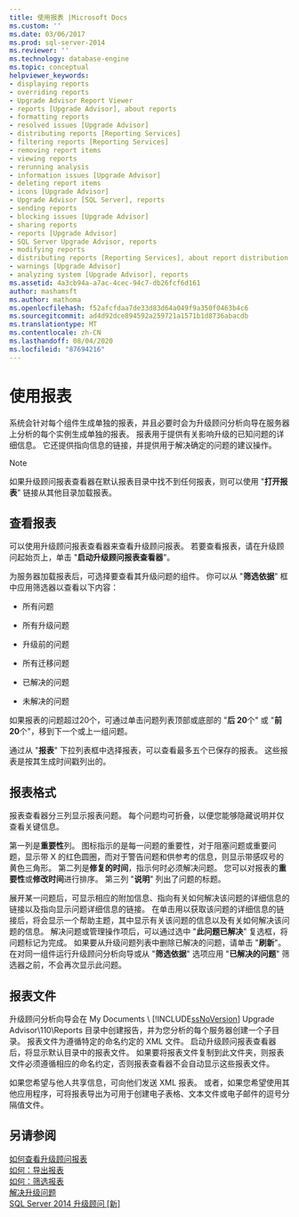 ```yaml
---
title: 使用报表 |Microsoft Docs
ms.custom: ''
ms.date: 03/06/2017
ms.prod: sql-server-2014
ms.reviewer: ''
ms.technology: database-engine
ms.topic: conceptual
helpviewer_keywords:
- displaying reports
- overriding reports
- Upgrade Advisor Report Viewer
- reports [Upgrade Advisor], about reports
- formatting reports
- resolved issues [Upgrade Advisor]
- distributing reports [Reporting Services]
- filtering reports [Reporting Services]
- removing report items
- viewing reports
- rerunning analysis
- information issues [Upgrade Advisor]
- deleting report items
- icons [Upgrade Advisor]
- Upgrade Advisor [SQL Server], reports
- sending reports
- blocking issues [Upgrade Advisor]
- sharing reports
- reports [Upgrade Advisor]
- SQL Server Upgrade Advisor, reports
- modifying reports
- distributing reports [Reporting Services], about report distribution
- warnings [Upgrade Advisor]
- analyzing system [Upgrade Advisor], reports
ms.assetid: 4a3cb94a-a7ac-4cec-94c7-db26fcf6d161
author: mashamsft
ms.author: mathoma
ms.openlocfilehash: f52afcfdaa7de33d83d64a049f9a350f0463b4c6
ms.sourcegitcommit: ad4d92dce894592a259721a1571b1d8736abacdb
ms.translationtype: MT
ms.contentlocale: zh-CN
ms.lasthandoff: 08/04/2020
ms.locfileid: "87694216"
---
```

# <a name="using-reports"></a>使用报表
  系统会针对每个组件生成单独的报表，并且必要时会为升级顾问分析向导在服务器上分析的每个实例生成单独的报表。 报表用于提供有关影响升级的已知问题的详细信息。 它还提供指向信息的链接，并提供用于解决确定的问题的建议操作。  
  
> [!NOTE]  
>  如果升级顾问报表查看器在默认报表目录中找不到任何报表，则可以使用 "**打开报表**" 链接从其他目录加载报表。  
  
## <a name="viewing-reports"></a>查看报表  
 可以使用升级顾问报表查看器来查看升级顾问报表。 若要查看报表，请在升级顾问起始页上，单击 "**启动升级顾问报表查看器**"。  
  
 为服务器加载报表后，可选择要查看其升级问题的组件。 你可以从 "**筛选依据**" 框中应用筛选器以查看以下内容：  
  
-   所有问题  
  
-   所有升级问题  
  
-   升级前的问题  
  
-   所有迁移问题  
  
-   已解决的问题  
  
-   未解决的问题  
  
 如果报表的问题超过20个，可通过单击问题列表顶部或底部的 "**后 20**个" 或 "**前 20**个"，移到下一个或上一组问题。  
  
 通过从 "**报表**" 下拉列表框中选择报表，可以查看最多五个已保存的报表。 这些报表是按其生成时间戳列出的。  
  
## <a name="report-format"></a>报表格式  
 报表查看器分三列显示报表问题。 每个问题均可折叠，以便您能够隐藏说明并仅查看关键信息。  
  
 第一列是**重要性**列。 图标指示的是每一问题的重要性，对于阻塞问题或重要问题，显示带 X 的红色圆圈，而对于警告问题和供参考的信息，则显示带感叹号的黄色三角形。 第二列是**修复的时间**，指示何时必须解决问题。 您可以对报表的**重要性**或**修改时间**进行排序。 第三列 "**说明**" 列出了问题的标题。  
  
 展开某一问题后，可显示相应的附加信息、指向有关如何解决该问题的详细信息的链接以及指向显示问题详细信息的链接。 在单击用以获取该问题的详细信息的链接后，将会显示一个帮助主题，其中显示有关该问题的信息以及有关如何解决该问题的信息。 解决问题或管理操作项后，可以通过选中 "**此问题已解决**" 复选框，将问题标记为完成。 如果要从升级问题列表中删除已解决的问题，请单击 "**刷新**"。 在对同一组件运行升级顾问分析向导或从 "**筛选依据**" 选项应用 "**已解决的问题**" 筛选器之前，不会再次显示此问题。  
  
## <a name="report-files"></a>报表文件  
 升级顾问分析向导会在 My Documents \\ [!INCLUDE[ssNoVersion](../../includes/ssnoversion-md.md)] Upgrade Advisor\110\Reports 目录中创建报告，并为您分析的每个服务器创建一个子目录。 报表文件为遵循特定的命名约定的 XML 文件。 启动升级顾问报表查看器后，将显示默认目录中的报表文件。 如果要将报表文件复制到此文件夹，则报表文件必须遵循相应的命名约定，否则报表查看器不会自动显示这些报表文件。  
  
 如果您希望与他人共享信息，可向他们发送 XML 报表。 或者，如果您希望使用其他应用程序，可将报表导出为可用于创建电子表格、文本文件或电子邮件的逗号分隔值文件。  
  
## <a name="see-also"></a>另请参阅  
 [如何查看升级顾问报表](../../../2014/sql-server/install/how-to-view-an-upgrade-advisor-report.md)   
 [如何：导出报表](../../../2014/sql-server/install/how-to-export-reports.md)   
 [如何：筛选报表](../../../2014/sql-server/install/how-to-filter-reports.md)   
 [解决升级问题](../../../2014/sql-server/install/resolving-upgrade-issues.md)   
 [SQL Server 2014 升级顾问 &#91;新&#93;](sql-server-2014-upgrade-advisor.md)  
  
  
